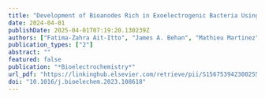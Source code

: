 ```yaml
---
title: "Development of Bioanodes Rich in Exoelectrogenic Bacteria Using Iron-Rich Palaeomarine Sediment Inoculum"
date: 2024-04-01
publishDate: 2025-04-01T07:19:20.130239Z
authors: ["Fatima-Zahra Ait-Itto", "James A. Behan", "Mathieu Martinez", "Frédéric Barrière"]
publication_types: ["2"]
abstract: ""
featured: false
publication: "*Bioelectrochemistry*"
url_pdf: "https://linkinghub.elsevier.com/retrieve/pii/S1567539423002554"
doi: "10.1016/j.bioelechem.2023.108618"
---
```


